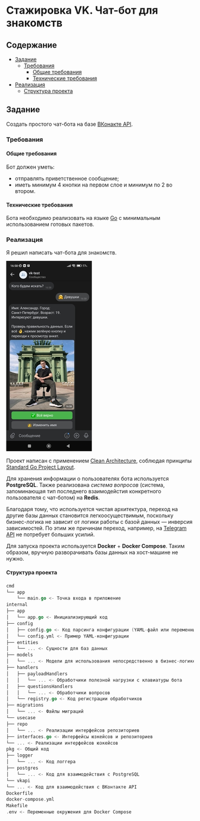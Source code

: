 # Стажировка VK. Чат-бот для знакомств

## Содержание

- [Задание](#задание)
  - [Требования](#требования)
    - [Общие требования](#общие-требования)
    - [Технические требования](#технические-требования)
- [Реализация](#реализация)
  - [Структура проекта](#структура-проекта)

## Задание

Создать простого чат-бота на базе [ВКонакте API](https://dev.vk.com/reference).

### Требования

#### Общие требования

Бот должен уметь:

- отправлять приветственное сообщение;
- иметь минимум 4 кнопки на первом слое и минимум по 2 во втором.

#### Технические требования

Бота необходимо реализовать на языке [Go](https://go.dev/) с минимальным использованием готовых пакетов.

### Реализация

Я решил написать чат-бота для знакомств.

![](images/bot.jpg)

Проект написан с применением [Clean Architecture](https://github.com/evrone/go-clean-template), соблюдая принципы 
[Standard Go Project Layout](https://github.com/golang-standards/project-layout).

Для хранения информации о пользователях бота используется **PostgreSQL**. Также реализована *система вопросов* (система,
запоминающая тип последнего взаимодейстия конкретного пользователя с чат-ботом) на **Redis**.

Благодаря тому, что используется чистая архитектура, переход на другие базы данных становится
легкоосуществимым, поскольку бизнес-логика не зависит от логики работы с базой данных — инверсия зависимостей. По этим 
же причинам переход, например, на [Telegram API](https://core.telegram.org/api) не потребует больших усилий.

Для запуска проекта используется **Docker** + **Docker Compose**. Таким образом, вручную разворачивать базы данных на
хост-машине не нужно.

#### Структура проекта

```go
cmd
└── app
    └── main.go <- Точка входа в приложение
internal
├── app
│   └── app.go <- Инициализирующий код
├── config
│   ├── config.go <- Код парсинга конфигурации (YAML-файл или переменные окружения)
│   └── config.yml <- Пример YAML-конфигурации
├── entities
│   └── ... <- Сущности для баз данных
├── models
│   └── ... <- Модели для использования непосредственно в бизнес-логике
├── handlers
│   ├── payloadHandlers
│   │   └── ... <- Обработчики полезной нагрузки с клавиатуры бота
│   ├── questionsHandlers
│   │   └── ... <- Обработчики вопросов
│   └── registry.go <- Код регистрации обработчиков
├── migrations
│   └── ... <- Файлы миграций
└── usecase
├── repo
│   └── ... <- Реализации интерфейсов репозиториев
├── interfaces.go <- Интерфейсы юзкейсов и репозиториев
└── ... <- Реализации интерфейсов юзкейсов
pkg <- Общий код
├── logger
│   └── ... <- Код логгера
├── postgres
│   └── ... <- Код для взаимодействия с PostgreSQL
└── vkapi
└── ... <- Код для взаимодействия с ВКонтакте API
Dockerfile
docker-compose.yml
Makefile
.env <- Переменные окружения для Docker Compose
```
